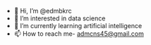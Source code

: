 - 👋 Hi, I’m @edmbkrc
- 👀 I’m interested in data science
- 🌱 I’m currently learning artificial intelligence
- 📫 How to reach me- admcns45@gmail.com

<!---
edmbkrc/edmbkrc is a ✨ special ✨ repository because its `README.md` (this file) appears on your GitHub profile.
You can click the Preview link to take a look at your changes.
--->

